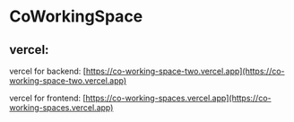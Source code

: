 ﻿# CoWorkingSpace

## vercel:

vercel for backend: [https://co-working-space-two.vercel.app](https://co-working-space-two.vercel.app)

vercel for frontend: [https://co-working-spaces.vercel.app](https://co-working-spaces.vercel.app)

